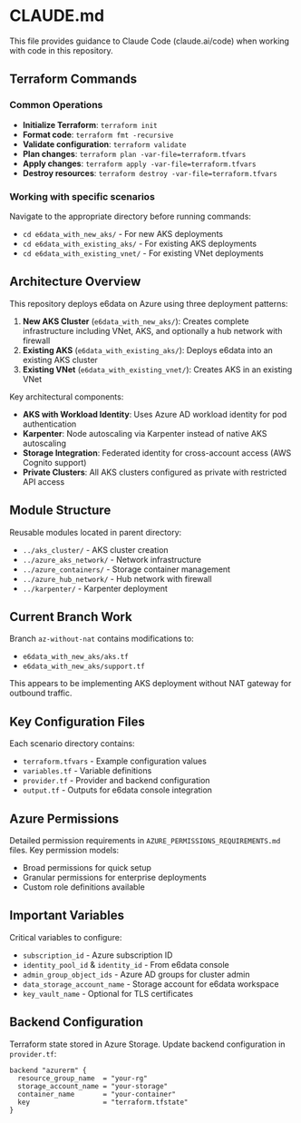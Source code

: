# CLAUDE.md

This file provides guidance to Claude Code (claude.ai/code) when working with code in this repository.

## Terraform Commands

### Common Operations
- **Initialize Terraform**: `terraform init`
- **Format code**: `terraform fmt -recursive`
- **Validate configuration**: `terraform validate`
- **Plan changes**: `terraform plan -var-file=terraform.tfvars`
- **Apply changes**: `terraform apply -var-file=terraform.tfvars`
- **Destroy resources**: `terraform destroy -var-file=terraform.tfvars`

### Working with specific scenarios
Navigate to the appropriate directory before running commands:
- `cd e6data_with_new_aks/` - For new AKS deployments
- `cd e6data_with_existing_aks/` - For existing AKS deployments
- `cd e6data_with_existing_vnet/` - For existing VNet deployments

## Architecture Overview

This repository deploys e6data on Azure using three deployment patterns:

1. **New AKS Cluster** (`e6data_with_new_aks/`): Creates complete infrastructure including VNet, AKS, and optionally a hub network with firewall
2. **Existing AKS** (`e6data_with_existing_aks/`): Deploys e6data into an existing AKS cluster
3. **Existing VNet** (`e6data_with_existing_vnet/`): Creates AKS in an existing VNet

Key architectural components:
- **AKS with Workload Identity**: Uses Azure AD workload identity for pod authentication
- **Karpenter**: Node autoscaling via Karpenter instead of native AKS autoscaling
- **Storage Integration**: Federated identity for cross-account access (AWS Cognito support)
- **Private Clusters**: All AKS clusters configured as private with restricted API access

## Module Structure

Reusable modules located in parent directory:
- `../aks_cluster/` - AKS cluster creation
- `../azure_aks_network/` - Network infrastructure
- `../azure_containers/` - Storage container management
- `../azure_hub_network/` - Hub network with firewall
- `../karpenter/` - Karpenter deployment

## Current Branch Work

Branch `az-without-nat` contains modifications to:
- `e6data_with_new_aks/aks.tf`
- `e6data_with_new_aks/support.tf`

This appears to be implementing AKS deployment without NAT gateway for outbound traffic.

## Key Configuration Files

Each scenario directory contains:
- `terraform.tfvars` - Example configuration values
- `variables.tf` - Variable definitions
- `provider.tf` - Provider and backend configuration
- `output.tf` - Outputs for e6data console integration

## Azure Permissions

Detailed permission requirements in `AZURE_PERMISSIONS_REQUIREMENTS.md` files. Key permission models:
- Broad permissions for quick setup
- Granular permissions for enterprise deployments
- Custom role definitions available

## Important Variables

Critical variables to configure:
- `subscription_id` - Azure subscription ID
- `identity_pool_id` & `identity_id` - From e6data console
- `admin_group_object_ids` - Azure AD groups for cluster admin
- `data_storage_account_name` - Storage account for e6data workspace
- `key_vault_name` - Optional for TLS certificates

## Backend Configuration

Terraform state stored in Azure Storage. Update backend configuration in `provider.tf`:
```hcl
backend "azurerm" {
  resource_group_name  = "your-rg"
  storage_account_name = "your-storage"
  container_name       = "your-container"
  key                  = "terraform.tfstate"
}
```